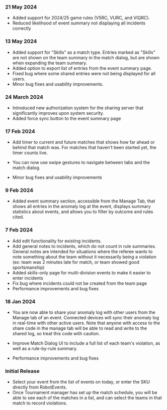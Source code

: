 ### 21 May 2024

- Added support for 2024/25 game rules (V5RC, VURC, and VIQRC).
- Reduced likelihood of event summary not displaying all incidents correctly

### 13 May 2024

- Added support for "Skills" as a match type. Entries marked as "Skills" are not shown on the team summary in the match dialog, but are shown when expanding the team summary.
- Added option to export list of entries from the event summary page. 
- Fixed bug where some shared entries were not being displayed for all users.
- Minor bug fixes and usability improvements.

### 24 March 2024

- Introduced new authorization system for the sharing server that significantly improves upon
  system security.
- Added force sync button to the event summary page

### 17 Feb 2024

- Add timer to current and future matches that shows how far ahead or behind that match was. For
  matches that haven't been started yet, the timer counts live.

- You can now use swipe gestures to navigate between tabs and the match dialog.

- Minor bug fixes and usability improvements

### 9 Feb 2024

- Added event summary section, accessible from the Manage Tab, that shows all entries in the
  anomaly log at the event, displays summary statistics about events, and allows you to filter by
  outcome and rules cited.

### 7 Feb 2024

- Add edit functionality for existing incidents.
- Add general notes to incidents, which do not count in rule summaries. General notes are intended
  for situations where the referee wants to note something about the team without it necessarily
  being a violation (ex: team was 2 minutes late for match, or team showed good sportsmanship)
- Added skills-only page for multi-division events to make it easier to enter incidents
- Fix bug where incidents could not be created from the team page
- Performance improvements and bug fixes

### 18 Jan 2024

- You are now able to share your anomaly log with other users from the Manage tab of an event.
  Connected devices will sync their anomaly log in real-time with other active users. Note that
  anyone with access to the share code in the manage tab will be able to read and write to the
  shared log, so treat this code with caution.

- Improve Match Dialog UI to include a full list of each team's violation, as well as a rule-by-rule summary.

- Performance improvements and bug fixes

### Initial Release

- Select your event from the list of events on today, or enter the SKU directly from RobotEvents.
- Once Tournament manager has set up the match schedule, you will be able to see each of the matches in a list, and can select the teams in that match to record violations.
